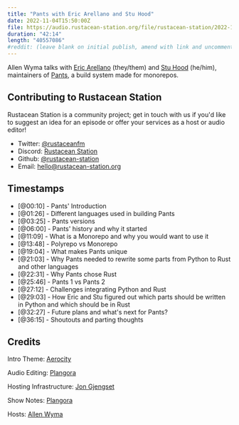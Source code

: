 ```yaml
---
title: "Pants with Eric Arellano and Stu Hood"
date: 2022-11-04T15:50:00Z
file: https://audio.rustacean-station.org/file/rustacean-station/2022-11-04-eric-arellano-stu-hood.mp3
duration: "42:14"
length: "40557086"
#reddit: (leave blank on initial publish, amend with link and uncomment this line after Reddit thread has been posted)
---
```

Allen Wyma talks with [Eric Arellano](https://www.linkedin.com/in/arellanoeric) (they/them) and [Stu Hood](https://twitter.com/stuhood) (he/him), maintainers of [Pants](https://www.pantsbuild.org/), a build system made for monorepos.

## Contributing to Rustacean Station

Rustacean Station is a community project; get in touch with us if you'd like to suggest an idea for an episode or offer your services as a host or audio editor!

- Twitter: [@rustaceanfm](https://twitter.com/rustaceanfm)
- Discord: [Rustacean Station](https://discord.gg/cHc3Gyc)
- Github: [@rustacean-station](https://github.com/rustacean-station/)
- Email: [hello@rustacean-station.org](mailto:hello@rustacean-station.org)

## Timestamps 
- [@00:10] - Pants' Introduction
- [@01:26] - Different languages used in building Pants
- [@03:25] - Pants versions 
- [@06:00] - Pants' history and why it started
- [@11:09] - What is a Monorepo and why you would want to use it
- [@13:48] - Polyrepo vs Monorepo
- [@19:04] - What makes Pants unique
- [@21:03] - Why Pants needed to rewrite some parts from Python to Rust and other languages
- [@22:31] - Why Pants chose Rust
- [@25:46] - Pants 1 vs Pants 2
- [@27:12] - Challenges integrating Python and Rust  
- [@29:03] - How Eric and Stu figured out which parts should be written in Python and which should be in Rust
- [@32:27] - Future plans and what's next for Pants?
- [@36:15] - Shoutouts and parting thoughts

## Credits
Intro Theme: [Aerocity](https://twitter.com/AerocityMusic)

Audio Editing: [Plangora](https://twitter.com/plangora)

Hosting Infrastructure: [Jon Gjengset](https://twitter.com/jonhoo/)

Show Notes: [Plangora](https://twitter.com/plangora)

Hosts: [Allen Wyma](https://twitter.com/allenwyma)
